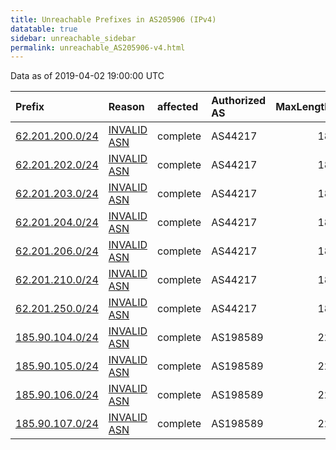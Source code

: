 ```yaml
---
title: Unreachable Prefixes in AS205906 (IPv4)
datatable: true
sidebar: unreachable_sidebar
permalink: unreachable_AS205906-v4.html
---
```


Data as of 2019-04-02 19:00:00 UTC


<div class="datatable-begin"></div>

| Prefix                                                   | Reason                                                                                                  | affected   | Authorized AS   |   MaxLength | Anchor                                         |   unreachable /24s |
|:---------------------------------------------------------|:--------------------------------------------------------------------------------------------------------|:-----------|:----------------|------------:|:-----------------------------------------------|-------------------:|
| [62.201.200.0/24](https://stat.ripe.net/62.201.200.0/24) | [INVALID ASN](https://rpki-validator.ripe.net/announcement-preview?asn=AS205906&prefix=62.201.200.0/24) | complete   | AS44217         |          18 | [RIPE](unreachable_RIPE_NCC_RPKI_Root-v4.html) |                  1 |
| [62.201.202.0/24](https://stat.ripe.net/62.201.202.0/24) | [INVALID ASN](https://rpki-validator.ripe.net/announcement-preview?asn=AS205906&prefix=62.201.202.0/24) | complete   | AS44217         |          18 | [RIPE](unreachable_RIPE_NCC_RPKI_Root-v4.html) |                  1 |
| [62.201.203.0/24](https://stat.ripe.net/62.201.203.0/24) | [INVALID ASN](https://rpki-validator.ripe.net/announcement-preview?asn=AS205906&prefix=62.201.203.0/24) | complete   | AS44217         |          18 | [RIPE](unreachable_RIPE_NCC_RPKI_Root-v4.html) |                  1 |
| [62.201.204.0/24](https://stat.ripe.net/62.201.204.0/24) | [INVALID ASN](https://rpki-validator.ripe.net/announcement-preview?asn=AS205906&prefix=62.201.204.0/24) | complete   | AS44217         |          18 | [RIPE](unreachable_RIPE_NCC_RPKI_Root-v4.html) |                  1 |
| [62.201.206.0/24](https://stat.ripe.net/62.201.206.0/24) | [INVALID ASN](https://rpki-validator.ripe.net/announcement-preview?asn=AS205906&prefix=62.201.206.0/24) | complete   | AS44217         |          18 | [RIPE](unreachable_RIPE_NCC_RPKI_Root-v4.html) |                  1 |
| [62.201.210.0/24](https://stat.ripe.net/62.201.210.0/24) | [INVALID ASN](https://rpki-validator.ripe.net/announcement-preview?asn=AS205906&prefix=62.201.210.0/24) | complete   | AS44217         |          18 | [RIPE](unreachable_RIPE_NCC_RPKI_Root-v4.html) |                  1 |
| [62.201.250.0/24](https://stat.ripe.net/62.201.250.0/24) | [INVALID ASN](https://rpki-validator.ripe.net/announcement-preview?asn=AS205906&prefix=62.201.250.0/24) | complete   | AS44217         |          18 | [RIPE](unreachable_RIPE_NCC_RPKI_Root-v4.html) |                  1 |
| [185.90.104.0/24](https://stat.ripe.net/185.90.104.0/24) | [INVALID ASN](https://rpki-validator.ripe.net/announcement-preview?asn=AS205906&prefix=185.90.104.0/24) | complete   | AS198589        |          22 | [RIPE](unreachable_RIPE_NCC_RPKI_Root-v4.html) |                  1 |
| [185.90.105.0/24](https://stat.ripe.net/185.90.105.0/24) | [INVALID ASN](https://rpki-validator.ripe.net/announcement-preview?asn=AS205906&prefix=185.90.105.0/24) | complete   | AS198589        |          22 | [RIPE](unreachable_RIPE_NCC_RPKI_Root-v4.html) |                  1 |
| [185.90.106.0/24](https://stat.ripe.net/185.90.106.0/24) | [INVALID ASN](https://rpki-validator.ripe.net/announcement-preview?asn=AS205906&prefix=185.90.106.0/24) | complete   | AS198589        |          22 | [RIPE](unreachable_RIPE_NCC_RPKI_Root-v4.html) |                  1 |
| [185.90.107.0/24](https://stat.ripe.net/185.90.107.0/24) | [INVALID ASN](https://rpki-validator.ripe.net/announcement-preview?asn=AS205906&prefix=185.90.107.0/24) | complete   | AS198589        |          22 | [RIPE](unreachable_RIPE_NCC_RPKI_Root-v4.html) |                  1 |

<div class="datatable-end"></div>